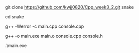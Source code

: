 git clone https://github.com/kwjj0820/Cpp_week3_2.git snake

cd snake

g++ -Werror -c main.cpp console.cpp

g++ -o main.exe main.o console.cpp console.h

.\main.exe

